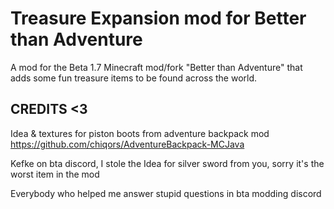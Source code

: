 # Treasure Expansion mod for Better than Adventure

A mod for the Beta 1.7 Minecraft  mod/fork "Better than Adventure" that adds some fun treasure items to be found across the world. 

## CREDITS <3

Idea & textures for piston boots from adventure backpack mod
https://github.com/chiqors/AdventureBackpack-MCJava

Kefke on bta discord, I stole the Idea for silver sword from you, sorry it's the worst item in the mod

Everybody who helped me answer stupid questions in bta modding discord
